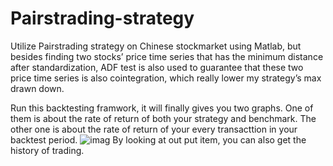 # Pairstrading-strategy
Utilize Pairstrading strategy on Chinese stockmarket using Matlab, but besides finding two stocks’ price time series that has the minimum distance after standardization, ADF test is also used to guarantee that these two price time series is also cointegration, which really lower my strategy’s max drawn down.

Run this backtesting framwork, it will finally gives you two graphs. One of them is about the rate of return of both your strategy and benchmark. The other one is about the rate of return of your every transacttion in your backtest period.
![imag](https://github.com/Kaizhang48/Pairstrading-strategy/raw/master/graphs.png?raw=true)
By looking at out put item, you can also get the history of trading.
